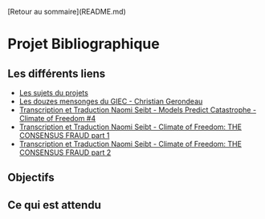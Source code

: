 <p style="text-align:left;">
    [Retour au sommaire](README.md)
</p>

# Projet Bibliographique

## Les différents liens

- [Les sujets du projets](fichiers/Cours_4TPU202U%20-%20Sujets%20de%20projets.pdf)
- [Les douzes mensonges du GIEC - Christian Gerondeau](fichiers/Les%20douze%20mensonges%20du%20GIEC%20_%20La%20religion%20-%20Christian%20Gerondeau.docx)
- [Transcription et Traduction Naomi Seibt - Models Predict Catastrophe - Climate of Freedom #4](fichiers/transcription-naomi-cof4.md)
- [Transcription et Traduction Naomi Seibt - Climate of Freedom: THE CONSENSUS FRAUD part 1](fichiers/transcription-naomi-1.md)
- [Transcription et Traduction Naomi Seibt - Climate of Freedom: THE CONSENSUS FRAUD part 2](fichiers/transcription-naomi-2.md)

## Objectifs

## Ce qui est attendu
